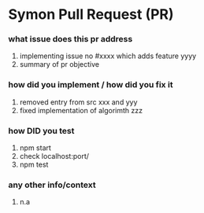 # Symon Pull Request (PR)

### what issue does this pr address

1. implementing issue no #xxxx which adds feature yyyy
2. summary of pr objective

### how did you implement / how did you fix it

1. removed entry from src xxx and yyy
2. fixed implementation of algorimth zzz

### how **DID** you test

1. npm start
2. check localhost:port/
3. npm test

### any other info/context

1. n.a
